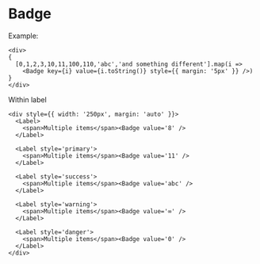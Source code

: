 # Badge

Example:

    <div>
    {
      [0,1,2,3,10,11,100,110,'abc','and something different'].map(i =>
        <Badge key={i} value={i.toString()} style={{ margin: '5px' }} />)
    }
    </div>

Within label

    <div style={{ width: '250px', margin: 'auto' }}>
      <Label>
        <span>Multiple items</span><Badge value='8' />
      </Label>

      <Label style='primary'>
        <span>Multiple items</span><Badge value='11' />
      </Label>

      <Label style='success'>
        <span>Multiple items</span><Badge value='abc' />
      </Label>

      <Label style='warning'>
        <span>Multiple items</span><Badge value='∞' />
      </Label>

      <Label style='danger'>
        <span>Multiple items</span><Badge value='0' />
      </Label>
    </div>
